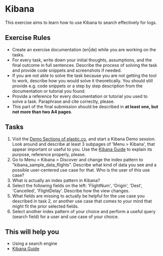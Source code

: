 # Kibana

This exercise aims to learn how to use Kibana to search effectively for logs.

## Exercise Rules

- Create an exercise documentation (en|de) while you are working on the tasks.
- For every task, write down your initial thoughts, assumptions, and the final outcome in full sentences. Describe the process of solving the task and provide code snippets and screenshots if needed.
- If you are not able to solve the task because you are not getting the tool to work, describe how you would solve it theoretically. You should still provide e.g. code snippets or a step by step description from the documentation or tutorial you found.
- Provide a reference for every documentation or tutorial you used to solve a task. Paraphrase and cite correctly, please.
- This part of the final submission should be described in __at least one, but not more than two A4 pages__.

## Tasks

1. Visit the [Demo Sections of elastic.co](https://www.elastic.co/de/demos), and start a Kibana Demo session. Look around and describe at least 3 subpages of 'Menu > Kibana', that appear important or useful to you. Use the [Kibana Guide](https://www.elastic.co/guide/en/kibana/7.10/index.html) to explain its purpose, reference properly, please.
2. Go to Menu > Kibana > Discover and change the index pattern to "kibana_sample_data_flights". Describe what kind of data you see and a possible user-centered use case for that. Who is the user of this use case?
3. What is actually an index pattern in Kibana?
4. Select the following fields on the left: 'FlightNum', 'Origin', 'Dest', 'Cancelled', 'FlightDelay'. Describe how the view changes.
5. What fields are missing to actually be helpful for the use case you described in task 2, or another use case that comes to your mind that might fit the prior selected fields.
6. Select another index pattern of your choice and perform a useful query (search field) for a user and use case of your choice.

## This will help you

- Using a search engine
- [Kibana Guide](https://www.elastic.co/guide/en/kibana/7.10/index.html)
